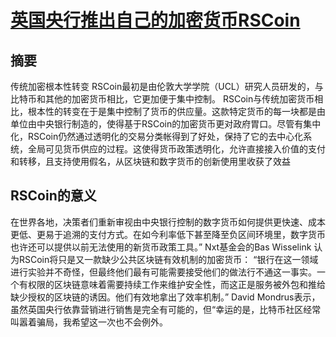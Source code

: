 # [英国央行推出自己的加密货币RSCoin](https://www.7234.cn/news/14625)
## 摘要
传统加密根本性转变
RSCoin最初是由伦敦大学学院（UCL）研究人员研发的，与比特币和其他的加密货币相比，它更加便于集中控制。
RSCoin与传统加密货币相比，根本性的转变在于是集中控制了货币的供应量。这款特定货币的每一块都是由单位由中央银行制造的，使得基于RSCoin的加密货币更对政府胃口。尽管有集中化，RSCoin仍然通过透明化的交易分类帐得到了好处，保持了它的去中心化系统，全局可见货币供应的过程。这使得货币政策透明化，允许直接接入价值的支付和转移，且支持使用假名，从区块链和数字货币的创新使用里收获了效益

## RSCoin的意义
在世界各地，决策者们重新审视由中央银行控制的数字货币如何提供更快速、成本更低、更易于追溯的支付方式。在如今利率低下甚至降至负区间环境里，数字货币也许还可以提供以前无法使用的新货币政策工具。”
Nxt基金会的Bas Wisselink 认为RSCoin将只是又一款缺少公共区块链有效机制的加密货币：
“银行在这一领域进行实验并不奇怪，但最终他们最有可能需要接受他们的做法行不通这一事实。一个有权限的区块链意味着需要持续工作来维护安全性，而这正是服务被外包和推给缺少授权的区块链的诱因。他们有效地拿出了效率机制。”
David Mondrus表示，虽然英国央行依靠营销进行销售是完全有可能的，但“幸运的是，比特币社区经常叫嚣着骗局，我希望这一次也不会例外。




